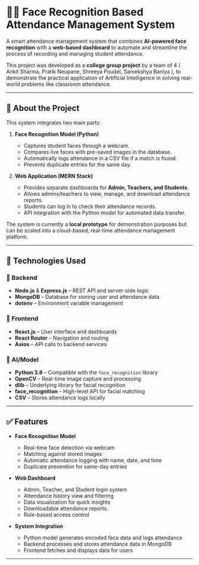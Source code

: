 # 👨‍🎓 Face Recognition Based Attendance Management System

A smart attendance management system that combines **AI-powered face recognition** with a **web-based dashboard** to automate and streamline the process of recording and managing student attendance.  

This project was developed as a **college group project** by a team of 4 ( Ankit Sharma, Pratik Neupane, Shreeya Poudel, Samekshya Baniya ), to demonstrate the practical application of Artificial Intelligence in solving real-world problems like classroom attendance.  

---

## 📌 About the Project

This system integrates two main parts:

1. **Face Recognition Model (Python)**  
   - Captures student faces through a webcam.  
   - Compares live faces with pre-saved images in the database.  
   - Automatically logs attendance in a CSV file if a match is found.  
   - Prevents duplicate entries for the same day.

2. **Web Application (MERN Stack)**  
   - Provides separate dashboards for **Admin, Teachers, and Students**.  
   - Allows admins/teachers to view, manage, and download attendance reports.  
   - Students can log in to check their attendance records.  
   - API integration with the Python model for automated data transfer.

The system is currently a **local prototype** for demonstration purposes but can be scaled into a cloud-based, real-time attendance management platform.

---

## 🧠 Technologies Used

### 🔹 Backend
- **Node.js** & **Express.js** – REST API and server-side logic  
- **MongoDB** – Database for storing user and attendance data  
- **dotenv** – Environment variable management

### 🔹 Frontend
- **React.js** – User interface and dashboards  
- **React Router** – Navigation and routing  
- **Axios** – API calls to backend services

### 🔹 AI/Model
- **Python 3.8** – Compatible with the `face_recognition` library  
- **OpenCV** – Real-time image capture and processing  
- **dlib** – Underlying library for facial recognition  
- **face_recognition** – High-level API for facial matching  
- **CSV** – Stores attendance logs locally

---

## ✅ Features

- **Face Recognition Model**
  - Real-time face detection via webcam
  - Matching against stored images
  - Automatic attendance logging with name, date, and time
  - Duplicate prevention for same-day entries

- **Web Dashboard**
  - Admin, Teacher, and Student login system
  - Attendance history view and filtering
  - Data visualization for quick insights
  - Downloadable attendance reports
  - Role-based access control

- **System Integration**
  - Python model generates encoded face data and logs attendance
  - Backend processes and stores attendance data in MongoDB
  - Frontend fetches and displays data for users

---
